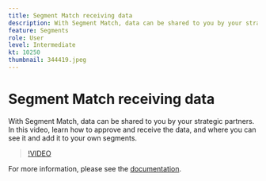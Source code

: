 ```yaml
---
title: Segment Match receiving data
description: With Segment Match, data can be shared to you by your strategic partners. In this video, learn how to approve and receive the data, and where you can see it and add it to your own segments.
feature: Segments
role: User
level: Intermediate
kt: 10250
thumbnail: 344419.jpeg
---
```


# Segment Match receiving data

With Segment Match, data can be shared to you by your strategic partners. In this video, learn how to approve and receive the data, and where you can see it and add it to your own segments.

>[!VIDEO](https://video.tv.adobe.com/v/344419/?quality=12&learn=on)

For more information, please see the [documentation](https://experienceleague.adobe.com/docs/experience-platform/segmentation/ui/segment-match/overview.html?lang=en).
